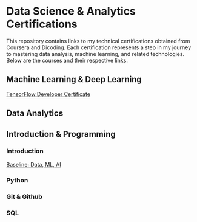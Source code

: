 # Data Science & Analytics Certifications
This repository contains links to my technical certifications obtained from Coursera and Dicoding. Each certification represents a step in my journey to mastering data analysis, machine learning, and related technologies. Below are the courses and their respective links.
## Machine Learning & Deep Learning
[TensorFlow Developer Certificate](https://www.credential.net/4fb297c2-e92b-4618-b966-cf7d3ade9e99)
## Data Analytics

## Introduction & Programming
### Introduction
[Baseline: Data, ML, AI](https://www.cloudskillsboost.google/public_profiles/e80f06c3-1b9d-4b3d-b2d0-04be29ef93f8/badges/10829026?utm_medium=social&utm_source=linkedin&utm_campaign=ql-social-share)
### Python

### Git & Github

### SQL

###


